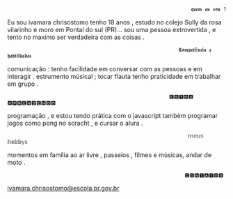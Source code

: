                                                                𝖖𝖚𝖊𝖒 𝖊𝖚 𝖘𝖔𝖚 ?
 Eu sou ivamara chrisostomo tenho 18 anos , estudo no colejo Sully da rosa vilarinho e  moro em Pontal do sul (PR)...
sou uma pessoa extrovertida , e tento no maximo ser verdadeira com as coisas .


                                                           𝕮𝖔𝖒𝖕𝖊𝖙ê𝖓𝖈𝖎𝖆 𝖊 𝖍𝖆𝖇𝖎𝖑𝖎𝖉𝖆𝖉𝖊𝖘
comunicação : tenho facilidade em conversar com as pessoas e em interagir .
estrumento músical ; tocar flauta 
tenho praticidade em trabalhar em grupo .

                                                        🅴🆂🆃🅾🆄 🅰🅿🆁🅴🅽🅳🅴🅽🅳🅾
                                                        
                                                        
programação , e estou tendo prática com o javascript tambèm programar jogos como pong no scracht , e cursar o alura .

                                                              𝕞𝕖𝕦𝕤 𝕙𝕠𝕓𝕓𝕪𝕤
                                                        
momentos em família ao ar livre , passeios , filmes e mùsicas, andar de moto .


                                                             🅲🅾🅽🆃🅰🆃🅾🆂    
                                                             
 ivamara.chrisostomo@escola.pr.gov.br                                                            
                                                            
